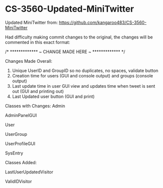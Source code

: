 # CS-3560-Updated-MiniTwitter

Updated MiniTwitter from: https://github.com/kangaroo483/CS-3560-MiniTwitter

Had difficulty making commit changes to the original, the changes will be commented in this exact format: 

/* ************* ~ CHANGE MADE HERE ~ ************* */

Changes Made Overall: 
1. Unique UserID and GroupID so no duplicates, no spaces, validate button 
2. Creation time for users (GUI and console output) and groups (console output)
3. Last update time in user GUI view and updates time when tweet is sent out (GUI and printing out) 
4. Last Updated user button (GUI and print)

Classes with Changes: 
Admin 

AdminPanelGUI

User 

UserGroup 

UserProfileGUI

SysEntry

Classes Added: 

LastUserUpdatedVisitor

ValidIDVisitor
